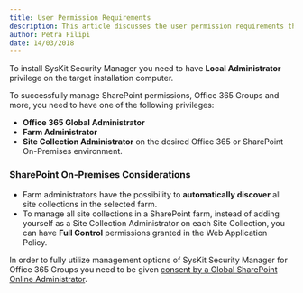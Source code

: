 ```yaml
---
title: User Permission Requirements
description: This article discusses the user permission requirements that are necessary in order to successfully use SysKit Security Manager.
author: Petra Filipi
date: 14/03/2018
---
```

To install SysKit Security Manager you need to have __Local Administrator__ privilege on the target installation computer.

To successfully manage SharePoint permissions, Office 365 Groups and more, you need to have one of the following privileges:
* __Office 365 Global Administrator__
* __Farm Administrator__
* __Site Collection Administrator__
on the desired Office 365 or SharePoint On-Premises environment.

### SharePoint On-Premises Considerations
* Farm administrators have the possibility to __automatically discover__ all site collections in the selected farm.
* To manage all site collections in a SharePoint farm, instead of adding yourself as a Site Collection Administrator on each Site Collection, you can have __Full Control__ permissions granted in the Web Application Policy.


In order to fully utilize management options of SysKit Security Manager for Office 365 Groups you need to be given [consent by a Global SharePoint Online Administrator](#internal/requirements/global-admin-consent).

